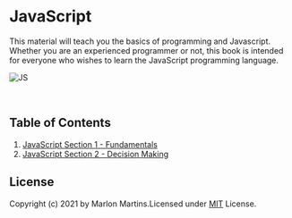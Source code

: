 # JavaScript
This material will teach you the basics of programming and Javascript. Whether you are an experienced programmer or not, this book is intended for everyone who wishes to learn the JavaScript programming language.

![JS][js-img]

[js-img]:https://niixer.com/wp-content/uploads/2020/11/javascript.png

<br>

## Table of Contents

1. [JavaScript Section 1 - Fundamentals](https://github.com/mmartins23/javascript/tree/main/JavaScript%20Section%201%20-%20Fundamentals)
2. [JavaScript Section 2 - Decision Making](https://github.com/mmartins23/javascript/tree/main/JavaScript%20Section%202%20-%20Decision%20Making)

   


## License
Copyright (c) 2021 by Marlon Martins.Licensed under [MIT](https://choosealicense.com/licenses/mit/) License.
